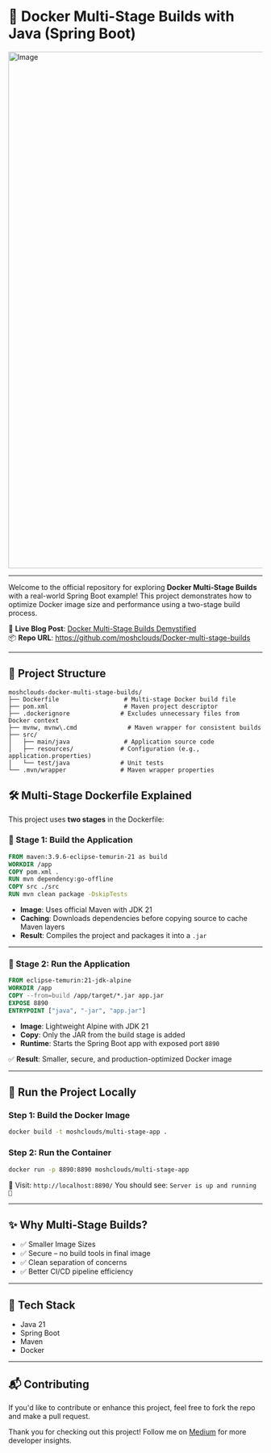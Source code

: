 # 🚀 Docker Multi-Stage Builds with Java (Spring Boot)

<img width="1536" height="1024" alt="Image" src="https://github.com/user-attachments/assets/d76f8bf6-4796-4216-b561-95b6b8350cfc" />

---
Welcome to the official repository for exploring **Docker Multi-Stage Builds** with a real-world Spring Boot example! This project demonstrates how to optimize Docker image size and performance using a two-stage build process.

🔗 **Live Blog Post**: [Docker Multi-Stage Builds Demystified](https://medium.com/@moshclouds/docker-multi-stage-builds-demystified-<your-blog-slug>)  
📦 **Repo URL**: https://github.com/moshclouds/Docker-multi-stage-builds

---

## 📁 Project Structure
```
moshclouds-docker-multi-stage-builds/
├── Dockerfile                  # Multi-stage Docker build file
├── pom.xml                     # Maven project descriptor
├── .dockerignore              # Excludes unnecessary files from Docker context
├── mvnw, mvnw\.cmd              # Maven wrapper for consistent builds
├── src/
│   ├── main/java               # Application source code
│   ├── resources/             # Configuration (e.g., application.properties)
│   └── test/java              # Unit tests
└── .mvn/wrapper               # Maven wrapper properties
```


## 🛠️ Multi-Stage Dockerfile Explained

This project uses **two stages** in the Dockerfile:

### 🔨 Stage 1: Build the Application

```Dockerfile
FROM maven:3.9.6-eclipse-temurin-21 as build
WORKDIR /app
COPY pom.xml .
RUN mvn dependency:go-offline
COPY src ./src
RUN mvn clean package -DskipTests
````

* **Image**: Uses official Maven with JDK 21
* **Caching**: Downloads dependencies before copying source to cache Maven layers
* **Result**: Compiles the project and packages it into a `.jar`

---

### 🚀 Stage 2: Run the Application

```Dockerfile
FROM eclipse-temurin:21-jdk-alpine
WORKDIR /app
COPY --from=build /app/target/*.jar app.jar
EXPOSE 8890
ENTRYPOINT ["java", "-jar", "app.jar"]
```

* **Image**: Lightweight Alpine with JDK 21
* **Copy**: Only the JAR from the build stage is added
* **Runtime**: Starts the Spring Boot app with exposed port `8890`

✅ **Result**: Smaller, secure, and production-optimized Docker image

---

## 🧪 Run the Project Locally

### Step 1: Build the Docker Image

```bash
docker build -t moshclouds/multi-stage-app .
```

### Step 2: Run the Container

```bash
docker run -p 8890:8890 moshclouds/multi-stage-app
```

🧭 Visit: `http://localhost:8890/`
You should see: `Server is up and running 🚀`

---

## ✨ Why Multi-Stage Builds?

* ✅ Smaller Image Sizes
* ✅ Secure – no build tools in final image
* ✅ Clean separation of concerns
* ✅ Better CI/CD pipeline efficiency

---

## 📌 Tech Stack

* Java 21
* Spring Boot
* Maven
* Docker

---

## 📬 Contributing

If you'd like to contribute or enhance this project, feel free to fork the repo and make a pull request.



Thank you for checking out this project! Follow me on [Medium](https://medium.com/@moshclouds) for more developer insights.

